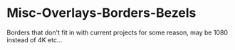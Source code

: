 # Misc-Overlays-Borders-Bezels
Borders that don't fit in with current projects for some reason, may be 1080 instead of 4K etc...

